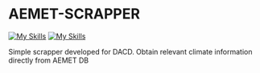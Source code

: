 # AEMET-SCRAPPER
[![My Skills](https://skillicons.dev/icons?i=java&perline=3)](https://www.java.com/es/)
[![My Skills](https://skillicons.dev/icons?i=maven&perline=3)](https://maven.apache.org/)

Simple scrapper developed for DACD. Obtain relevant climate information directly from AEMET DB
